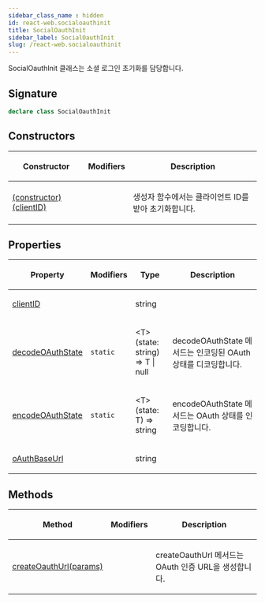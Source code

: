 ```yaml
---
sidebar_class_name : hidden
id: react-web.socialoauthinit
title: SocialOauthInit
sidebar_label: SocialOauthInit
slug: /react-web.socialoauthinit
---
```






SocialOauthInit 클래스는 소셜 로그인 초기화를 담당합니다.

## Signature

```typescript
declare class SocialOauthInit 
```

## Constructors

<table><thead><tr><th>

Constructor


</th><th>

Modifiers


</th><th>

Description


</th></tr></thead>
<tbody><tr><td>

[(constructor)(clientID)](./react-web.socialoauthinit._constructor_)


</td><td>


</td><td>

생성자 함수에서는 클라이언트 ID를 받아 초기화합니다.


</td></tr>
</tbody></table>

## Properties

<table><thead><tr><th>

Property


</th><th>

Modifiers


</th><th>

Type


</th><th>

Description


</th></tr></thead>
<tbody><tr><td>

[clientID](./react-web.socialoauthinit.clientid)


</td><td>


</td><td>

string


</td><td>


</td></tr>
<tr><td>

[decodeOAuthState](./react-web.socialoauthinit.decodeoauthstate)


</td><td>

`static`


</td><td>

&lt;T&gt;(state: string) =&gt; T \| null


</td><td>

decodeOAuthState 메서드는 인코딩된 OAuth 상태를 디코딩합니다.


</td></tr>
<tr><td>

[encodeOAuthState](./react-web.socialoauthinit.encodeoauthstate)


</td><td>

`static`


</td><td>

&lt;T&gt;(state: T) =&gt; string


</td><td>

encodeOAuthState 메서드는 OAuth 상태를 인코딩합니다.


</td></tr>
<tr><td>

[oAuthBaseUrl](./react-web.socialoauthinit.oauthbaseurl)


</td><td>


</td><td>

string


</td><td>


</td></tr>
</tbody></table>

## Methods

<table><thead><tr><th>

Method


</th><th>

Modifiers


</th><th>

Description


</th></tr></thead>
<tbody><tr><td>

[createOauthUrl(params)](./react-web.socialoauthinit.createoauthurl)


</td><td>


</td><td>

createOauthUrl 메서드는 OAuth 인증 URL을 생성합니다.


</td></tr>
</tbody></table>

